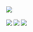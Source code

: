 


# <img src="https://img.shields.io/badge/{내용}-{배경 색깔}?style={스타일}&logo={로고이름}&logoColor={로고 색깔}"/>

<img src="https://img.shields.io/badge/python-3776AB?style={스타일}&logo={Python}&logoColor=3776AB"/>
<img src="https://img.shields.io/badge/python-3776AB?style={스타일}&logo={Python}&logoColor=3776AB"/>

<img src="https://img.shields.io/badge/Scss-green?style=flat&logo=Sass&logoColor=CC6699"/>

